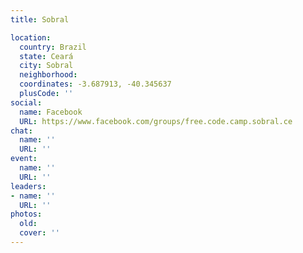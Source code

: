 ```yaml
---
title: Sobral

location:
  country: Brazil
  state: Ceará
  city: Sobral
  neighborhood: 
  coordinates: -3.687913, -40.345637
  plusCode: ''
social:
  name: Facebook
  URL: https://www.facebook.com/groups/free.code.camp.sobral.ce
chat:
  name: ''
  URL: ''
event:
  name: ''
  URL: ''
leaders:
- name: ''
  URL: ''
photos:
  old: 
  cover: ''
---
```

